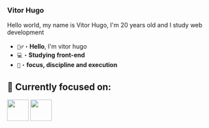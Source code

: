 ### Vitor Hugo
Hello world, my name is Vitor Hugo, I'm 20 years old and I study web development

- `🙋‍♂️`・**Hello**, I'm vitor hugo
- `💻`・**Studying** __front-end__
- `🎯`・__focus, discipline and execution__

## 🔨 Currently focused on:

<div class="inline-block">
    <img width="50" height="50" src="https://cdn.jsdelivr.net/gh/devicons/devicon@latest/icons/html5/html5-original.svg"/>
    <img width="50" height="50" src="https://cdn.jsdelivr.net/gh/devicons/devicon@latest/icons/css3/css3-original.svg"/>
</div>
